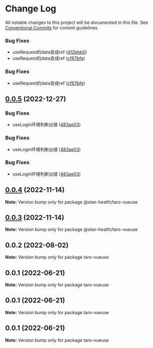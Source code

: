 # Change Log

All notable changes to this project will be documented in this file.
See [Conventional Commits](https://conventionalcommits.org) for commit guidelines.


### Bug Fixes

* useRequest的data变成ref ([d12bbb0](https://github.com/zj-wukewei/taro-vueuse/commit/d12bbb0db48fab7836f086c9f8fc75ac27130fda))
* useRequest的data变成ref ([cf67bfe](https://github.com/zj-wukewei/taro-vueuse/commit/cf67bfe563a67cea7b9260e315022f0e0f9e3c48))





### Bug Fixes

* useRequest的data变成ref ([cf67bfe](https://github.com/zj-wukewei/taro-vueuse/commit/cf67bfe563a67cea7b9260e315022f0e0f9e3c48))





## [0.0.5](https://github.com/zj-wukewei/taro-vueuse/compare/taro-vueuse-v0.0.4...taro-vueuse-v0.0.5) (2022-12-27)


### Bug Fixes

* useLogin环境判断出错 ([483ae03](https://github.com/zj-wukewei/taro-vueuse/commit/483ae03fb50fb8298a7877982f2c1d3d182296c5))





### Bug Fixes

* useLogin环境判断出错 ([483ae03](https://github.com/zj-wukewei/taro-vueuse/commit/483ae03fb50fb8298a7877982f2c1d3d182296c5))





### Bug Fixes

* useLogin环境判断出错 ([483ae03](https://github.com/zj-wukewei/taro-vueuse/commit/483ae03fb50fb8298a7877982f2c1d3d182296c5))





## [0.0.4](https://github.com/zj-wukewei/taro-vueuse/compare/taro-vueuse-v0.0.3...taro-vueuse-v0.0.4) (2022-11-14)

**Note:** Version bump only for package @slan-health/taro-vueuse





## [0.0.3](https://github.com/zj-wukewei/taro-vueuse/compare/taro-vueuse-v0.0.2...taro-vueuse-v0.0.3) (2022-11-14)

**Note:** Version bump only for package @slan-health/taro-vueuse





## 0.0.2 (2022-08-02)

**Note:** Version bump only for package taro-vueuse





## 0.0.1 (2022-06-21)

**Note:** Version bump only for package taro-vueuse





## 0.0.1 (2022-06-21)

**Note:** Version bump only for package taro-vueuse





## 0.0.1 (2022-06-21)

**Note:** Version bump only for package taro-vueuse
